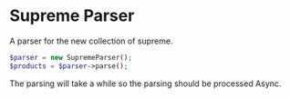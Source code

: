 # Supreme Parser

A parser for the new collection of supreme.

```php
$parser = new SupremeParser();
$products = $parser->parse();
```

The parsing will take a while so the parsing should be processed Async.
